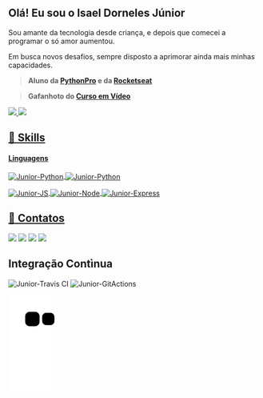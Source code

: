 ## Olá! Eu sou o Isael Dorneles Júnior 

Sou amante da tecnologia desde criança, e depois que comecei a programar o só amor aumentou.

Em busca novos desafios, sempre disposto a aprimorar ainda mais minhas capacidades.
 
>**Aluno da [PythonPro](https://github.com/pythonprobr) e da [Rocketseat](https://www.rocketseat.com.br/)**
 

>**Gafanhoto do [Curso em Vídeo](https://www.cursoemvideo.com/)**

 
 <div>
  <a href="https://github.com/JuniorD-Isael">
  <img height="180em" src="https://github-readme-stats.vercel.app/api?username=JuniorD-Isael&show_icons=true&theme=midnight-purple&include_all_commits=true&count_private=true"/>
  <img height="180em" src="https://github-readme-stats.vercel.app/api/top-langs/?username=JuniorD-Isael&layout=compact&langs_count=7&theme=midnight-purple"/>
</div>

## 🚀 Skills

#### Linguagens

<img align="center" alt="Junior-Python" src="https://img.shields.io/badge/Python-3776AB?style=for-the-badge&logo=python&logoColor=white">  <img align="center" alt="Junior-Python" src="https://img.shields.io/badge/Django-092E20?style=for-the-badge&logo=django&logoColor=white">

<img align="center" alt="Junior-JS" src="https://img.shields.io/badge/JavaScript-F7DF1E?style=for-the-badge&logo=javascript&logoColor=black">  <img align="center" alt="Junior-Node" src="https://img.shields.io/badge/node.js-6DA55F?style=for-the-badge&logo=node.js&logoColor=white">  <img align="center" alt="Junior-Express" src="https://img.shields.io/badge/express.js-%23404d59.svg?style=for-the-badge&logo=express&logoColor=%2361DAFB">


  
## :boy: Contatos

  <a href="https://www.instagram.com/juniord_isael/" target="_blank"><img src="https://img.shields.io/badge/-Instagram-%23E4405F?style=for-the-badge&logo=instagram&logoColor=white"></a> <a href="https://t.me/IsaeldJunior/" target="_blank"><img src="https://img.shields.io/badge/Telegram-2CA5E0?style=for-the-badge&logo=telegram&logoColor=white" target="_blank"></a> <a href = "mailto:isaeldjunior@gmail.com"><img src="https://img.shields.io/badge/Gmail-D14836?style=for-the-badge&logo=gmail&logoColor=white" target="_blank"></a> <a href="https://www.linkedin.com/in/isael-d-junior/" target="_blank"><img src="https://img.shields.io/badge/-LinkedIn-%230077B5?style=for-the-badge&logo=linkedin&logoColor=white" target="_blank"></a> 
 
## Integração Contìnua
<img align="center" alt="Junior-Travis CI" src="https://img.shields.io/badge/travis_CI-3EAAAF?style=for-the-badge&logo=travisci&logoColor=white"> <img align="center" alt="Junior-GitActions" src="https://img.shields.io/badge/github%20actions-%232671E5.svg?style=for-the-badge&logo=githubactions&logoColor=white">


  ![Snake animation](https://github.com/JuniorD-Isael/JuniorD-Isael/blob/output/github-contribution-grid-snake.svg)
</div>
